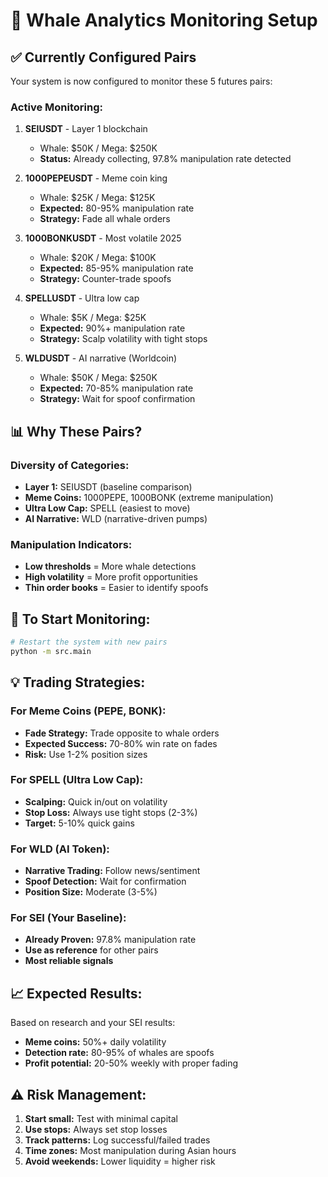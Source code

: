 # 🎯 Whale Analytics Monitoring Setup

## ✅ Currently Configured Pairs

Your system is now configured to monitor these 5 futures pairs:

### Active Monitoring:
1. **SEIUSDT** - Layer 1 blockchain
   - Whale: $50K / Mega: $250K
   - **Status:** Already collecting, 97.8% manipulation rate detected

2. **1000PEPEUSDT** - Meme coin king
   - Whale: $25K / Mega: $125K  
   - **Expected:** 80-95% manipulation rate
   - **Strategy:** Fade all whale orders

3. **1000BONKUSDT** - Most volatile 2025
   - Whale: $20K / Mega: $100K
   - **Expected:** 85-95% manipulation rate
   - **Strategy:** Counter-trade spoofs

4. **SPELLUSDT** - Ultra low cap
   - Whale: $5K / Mega: $25K
   - **Expected:** 90%+ manipulation rate
   - **Strategy:** Scalp volatility with tight stops

5. **WLDUSDT** - AI narrative (Worldcoin)
   - Whale: $50K / Mega: $250K
   - **Expected:** 70-85% manipulation rate
   - **Strategy:** Wait for spoof confirmation

## 📊 Why These Pairs?

### Diversity of Categories:
- **Layer 1:** SEIUSDT (baseline comparison)
- **Meme Coins:** 1000PEPE, 1000BONK (extreme manipulation)
- **Ultra Low Cap:** SPELL (easiest to move)
- **AI Narrative:** WLD (narrative-driven pumps)

### Manipulation Indicators:
- **Low thresholds** = More whale detections
- **High volatility** = More profit opportunities
- **Thin order books** = Easier to identify spoofs

## 🚀 To Start Monitoring:

```bash
# Restart the system with new pairs
python -m src.main
```

## 💡 Trading Strategies:

### For Meme Coins (PEPE, BONK):
- **Fade Strategy:** Trade opposite to whale orders
- **Expected Success:** 70-80% win rate on fades
- **Risk:** Use 1-2% position sizes

### For SPELL (Ultra Low Cap):
- **Scalping:** Quick in/out on volatility
- **Stop Loss:** Always use tight stops (2-3%)
- **Target:** 5-10% quick gains

### For WLD (AI Token):
- **Narrative Trading:** Follow news/sentiment
- **Spoof Detection:** Wait for confirmation
- **Position Size:** Moderate (3-5%)

### For SEI (Your Baseline):
- **Already Proven:** 97.8% manipulation rate
- **Use as reference** for other pairs
- **Most reliable signals**

## 📈 Expected Results:

Based on research and your SEI results:
- **Meme coins:** 50%+ daily volatility
- **Detection rate:** 80-95% of whales are spoofs
- **Profit potential:** 20-50% weekly with proper fading

## ⚠️ Risk Management:

1. **Start small:** Test with minimal capital
2. **Use stops:** Always set stop losses
3. **Track patterns:** Log successful/failed trades
4. **Time zones:** Most manipulation during Asian hours
5. **Avoid weekends:** Lower liquidity = higher risk
